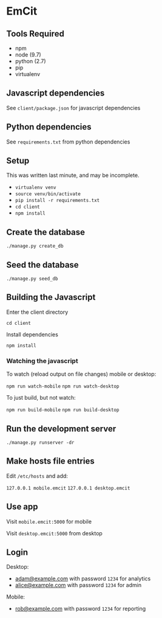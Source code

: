 # EmCit

## Tools Required

- npm
- node (9.7)
- python (2.7)
- pip
- virtualenv

## Javascript dependencies

See `client/package.json` for javascript dependencies

## Python dependencies

See `requirements.txt` from python dependencies

## Setup

This was written last minute, and may be incomplete.

- `virtualenv venv`
- `source venv/bin/activate`
- `pip install -r requirements.txt`
- `cd client`
- `npm install`

## Create the database

`./manage.py create_db`

## Seed the database

`./manage.py seed_db`

## Building the Javascript

Enter the client directory

`cd client`

Install dependencies

`npm install`

### Watching the javascript

To watch (reload output on file changes) mobile or desktop:

`npm run watch-mobile`
`npm run watch-desktop`

To just build, but not watch:

`npm run build-mobile`
`npm run build-desktop`

## Run the development server

`./manage.py runserver -dr`

## Make hosts file entries

Edit `/etc/hosts` and add:

`127.0.0.1 mobile.emcit`
`127.0.0.1 desktop.emcit`

## Use app

Visit `mobile.emcit:5000` for mobile

Visit `desktop.emcit:5000` from desktop

## Login

Desktop:

- adam@example.com with password `1234` for analytics
- alice@example.com with password `1234` for admin

Mobile:

- rob@example.com with password `1234` for reporting
